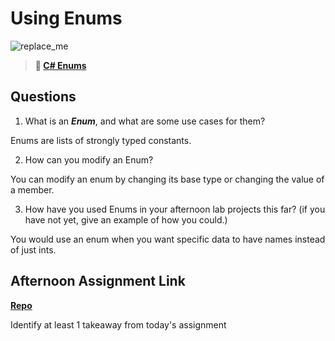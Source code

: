 # Using Enums

![replace_me](https://codeworks.blob.core.windows.net/public/assets/img/illustrations/placeholder.svg)

> **📖 [C# Enums](https://codeworksacademy.com/fs-student-guide/resources/wk10/03-Enums)**

## Questions

1. What is an ***Enum***, and what are some use cases for them?

Enums are lists of strongly typed constants.

2. How can you modify an Enum?

You can modify an enum by changing its base type or changing the value of a member.

3. How have you used Enums in your afternoon lab projects this far? (if you have not yet, give an example of how you could.)

You would use an enum when you want specific data to have names instead of just ints.

## Afternoon Assignment Link

**[Repo](https://github.com/uwilledw/<ASSIGNMENT_REPO>)**

Identify at least 1 takeaway from today's assignment

